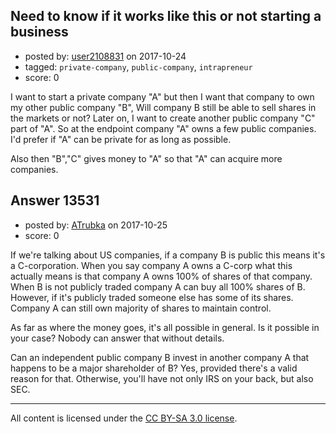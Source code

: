 ## Need to know if it works like this or not starting a business

- posted by: [user2108831](https://stackexchange.com/users/2414457/user2108831) on 2017-10-24
- tagged: `private-company`, `public-company`, `intrapreneur`
- score: 0

<p>I want to start a private company "A" but then I want that company to own my other public company "B", Will company B still be able to sell shares in the markets or not? Later on, I want to create another public company "C" part of "A". So at the endpoint company "A" owns a few public companies. I'd prefer if "A" can be private for as long as possible.</p>

<p>Also then "B","C" gives money to "A" so that "A" can acquire more companies.</p>



## Answer 13531

- posted by: [ATrubka](https://stackexchange.com/users/1052629/atrubka) on 2017-10-25
- score: 0

<p>If we're talking about US companies, if a company B is public this means it's a C-corporation. When you say company A owns a C-corp what this actually means is that company A owns 100% of shares of that company. 
When B is not publicly traded company A can buy all 100% shares of B.
However, if it's publicly traded someone else has some of its shares.
Company A can still own majority of shares to maintain control.</p>

<p>As far as where the money goes, it's all possible in general.
Is it possible in your case? Nobody can answer that without details.</p>

<p>Can an independent public company B invest in another company A that happens to be a major shareholder of B? Yes, provided there's a valid reason for that. Otherwise, you'll have not only IRS on your back, but also SEC.</p>




---

All content is licensed under the [CC BY-SA 3.0 license](https://creativecommons.org/licenses/by-sa/3.0/).
